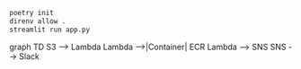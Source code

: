 ```bash
poetry init
direnv allow .
streamlit run app.py
```

<div class="mermaid">
    graph TD
    S3 --> Lambda
    Lambda -->|Container| ECR
    Lambda --> SNS
    SNS --> Slack
</div>
